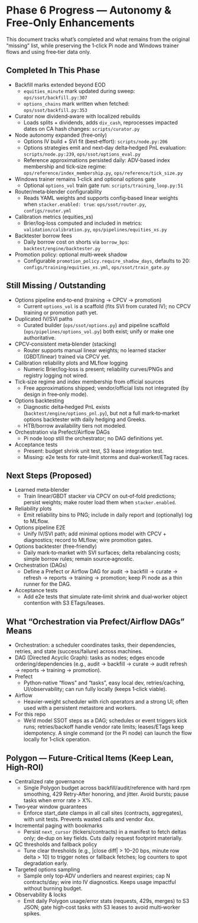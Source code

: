 # Phase 6 Progress — Autonomy & Free‑Only Enhancements

This document tracks what’s completed and what remains from the original “missing” list, while preserving the 1‑click Pi node and Windows trainer flows and using free‑tier data only.

## Completed In This Phase

- Backfill marks extended beyond EOD
  - `equities_minute` mark updated during sweep: `ops/ssot/backfill.py:307`
  - `options_chains` mark written when fetched: `ops/ssot/backfill.py:353`
- Curator now dividend‑aware with localized rebuilds
  - Loads splits + dividends, adds `div_cash`, reprocesses impacted dates on CA hash changes: `scripts/curator.py`
- Node autonomy expanded (free‑only)
  - Options IV build + SVI fit (best‑effort): `scripts/node.py:206`
  - Options strategies emit and next‑day delta‑hedged PnL evaluation: `scripts/node.py:239`, `ops/ssot/options_eval.py`
  - Reference approximations persisted daily: ADV‑based index membership and tick‑size regime: `ops/reference/index_membership.py`, `ops/reference/tick_size.py`
- Windows trainer remains 1‑click and optional options gate
  - Optional `options_vol` train gate run: `scripts/training_loop.py:51`
- Router/meta‑blender configurability
  - Reads YAML weights and supports config‑based linear weights when `stacker.enabled: true`: `ops/ssot/router.py`, `configs/router.yml`
- Calibration metrics (equities_xs)
  - Brier/log‑loss computed and included in metrics: `validation/calibration.py`, `ops/pipelines/equities_xs.py`
- Backtester borrow fees
  - Daily borrow cost on shorts via `borrow_bps`: `backtest/engine/backtester.py`
- Promotion policy: optional multi‑week shadow
  - Configurable `promotion_policy.require_shadow_days`, defaults to 20: `configs/training/equities_xs.yml`, `ops/ssot/train_gate.py`

## Still Missing / Outstanding

- Options pipeline end‑to‑end (training → CPCV → promotion)
  - Current `options_vol` is a scaffold (fits SVI from curated IV); no CPCV training or promotion path yet.
- Duplicated IV/SVI paths
  - Curated builder (`ops/ssot/options.py`) and pipeline scaffold (`ops/pipelines/options_vol.py`) both exist; unify or make one authoritative.
- CPCV‑consistent meta‑blender (stacking)
  - Router supports manual linear weights; no learned stacker (GBDT/linear) trained via CPCV yet.
- Calibration reliability plots and MLflow logging
  - Numeric Brier/log‑loss is present; reliability curves/PNGs and registry logging not wired.
- Tick‑size regime and index membership from official sources
  - Free approximations shipped; vendor/official lists not integrated (by design in free‑only mode).
- Options backtesting
  - Diagnostic delta‑hedged PnL exists (`backtest/engine/options_pnl.py`), but not a full mark‑to‑market options backtester with daily hedging and Greeks.
  - HTB/borrow availability tiers not modeled.
- Orchestration via Prefect/Airflow DAGs
  - Pi node loop still the orchestrator; no DAG definitions yet.
- Acceptance tests
  - Present: budget shrink unit test, S3 lease integration test.
  - Missing: e2e tests for rate‑limit storms and dual‑worker/ETag races.

## Next Steps (Proposed)

- Learned meta‑blender
  - Train linear/GBDT stacker via CPCV on out‑of‑fold predictions; persist weights; make router load them when `stacker.enabled`.
- Reliability plots
  - Emit reliability bins to PNG; include in daily report and (optionally) log to MLflow.
- Options pipeline E2E
  - Unify IV/SVI path; add minimal options model with CPCV + diagnostics; record to MLflow; wire promotion gates.
- Options backtester (free‑friendly)
  - Daily mark‑to‑market with SVI surfaces; delta rebalancing costs; simple borrow rules; remain source‑agnostic.
- Orchestration (DAGs)
  - Define a Prefect or Airflow DAG for audit → backfill → curate → refresh → reports → training → promotion; keep Pi node as a thin runner for the DAG.
- Acceptance tests
  - Add e2e tests that simulate rate‑limit shrink and dual‑worker object contention with S3 ETags/leases.

## What “Orchestration via Prefect/Airflow DAGs” Means

- Orchestration: a scheduler coordinates tasks, their dependencies, retries, and state (success/failure) across machines.
- DAG (Directed Acyclic Graph): tasks as nodes; edges encode ordering/dependencies (e.g., audit → backfill → curate → audit refresh → reports → training → promotion).
- Prefect
  - Python‑native “flows” and “tasks”, easy local dev, retries/caching, UI/observability; can run fully locally (keeps 1‑click viable).
- Airflow
  - Heavier‑weight scheduler with rich operators and a strong UI; often used with a persistent metastore and workers.
- For this repo
  - We’d model SSOT steps as a DAG; schedules or event triggers kick runs; retries/backoff handle vendor rate limits; leases/ETags keep idempotency. A single command (or the Pi node) can launch the flow locally for 1‑click operation.

## Polygon — Future‑Critical Items (Keep Lean, High‑ROI)

- Centralized rate governance
  - Single Polygon budget across backfill/audit/reference with hard rpm smoothing, 429 Retry‑After honoring, and jitter. Avoid bursts; pause tasks when error rate > X%.
- Two‑year window guarantees
  - Enforce start_date clamps in all call sites (contracts, aggregates), with unit tests. Prevents wasted calls and vendor 4xx.
- Incremental paging with bookmarks
  - Persist `next_cursor` (tickers/contracts) in a manifest to fetch deltas only; de‑dup on key fields. Cuts daily request footprint materially.
- QC thresholds and fallback policy
  - Tune clear thresholds (e.g., |close diff| > 10–20 bps, minute row delta > 10) to trigger notes or fallback fetches; log counters to spot degradation early.
- Targeted options sampling
  - Sample only top‑ADV underliers and nearest expiries; cap N contracts/day; wire into IV diagnostics. Keeps usage impactful without burning budget.
- Observability & locks
  - Emit daily Polygon usage/error stats (requests, 429s, merges) to S3 JSON; gate high‑cost tasks with S3 leases to avoid multi‑worker spikes.
